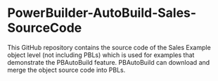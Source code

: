 # PowerBuilder-AutoBuild-Sales-SourceCode
This GitHub repository contains the source code of the Sales Example object level (not including PBLs) which is used for examples that demonstrate the PBAutoBuild feature. PBAutoBuild can download and merge the object source code into PBLs.
